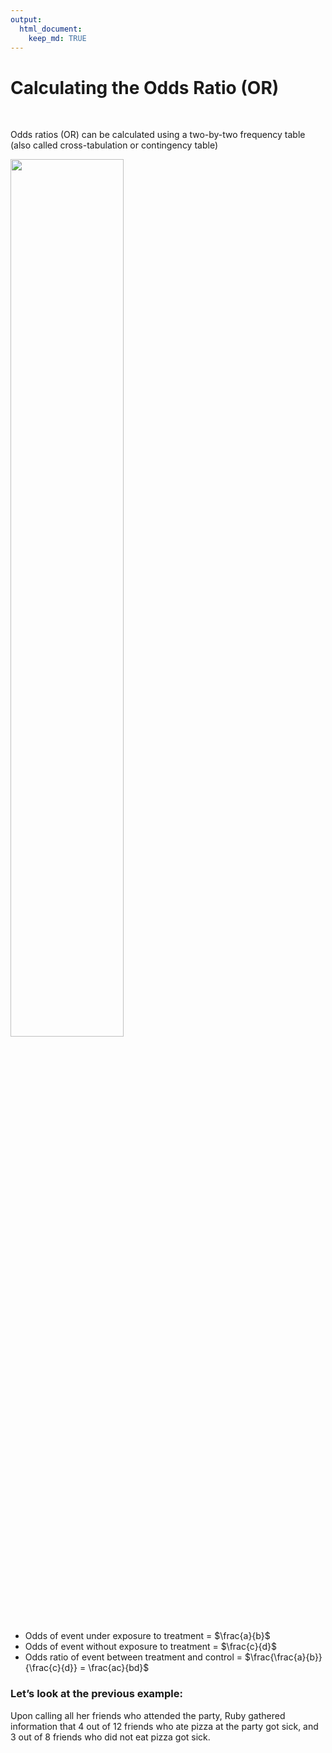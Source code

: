 ```yaml
---
output: 
  html_document:
    keep_md: TRUE
---
```


# Calculating the Odds Ratio (OR)

&nbsp;

Odds ratios (OR) can be calculated using a two-by-two frequency table (also called cross-tabulation or contingency table)

<img src="/Users/sookim/Documents/Courses/2nd_year/R Shiny/Assignment/OR_app/images/fig_definition.jpg" width="60%" />

* Odds of event under exposure to treatment = $\frac{a}{b}$
* Odds of event without exposure to treatment = $\frac{c}{d}$
* Odds ratio of event between treatment and control = $\frac{\frac{a}{b}}{\frac{c}{d}} = \frac{ac}{bd}$

### Let’s look at the previous example: 

Upon calling all her friends who attended the party, Ruby gathered information that 4 out of 12 friends who ate pizza at the party got sick, and 3 out of 8 friends who did not eat pizza got sick.

